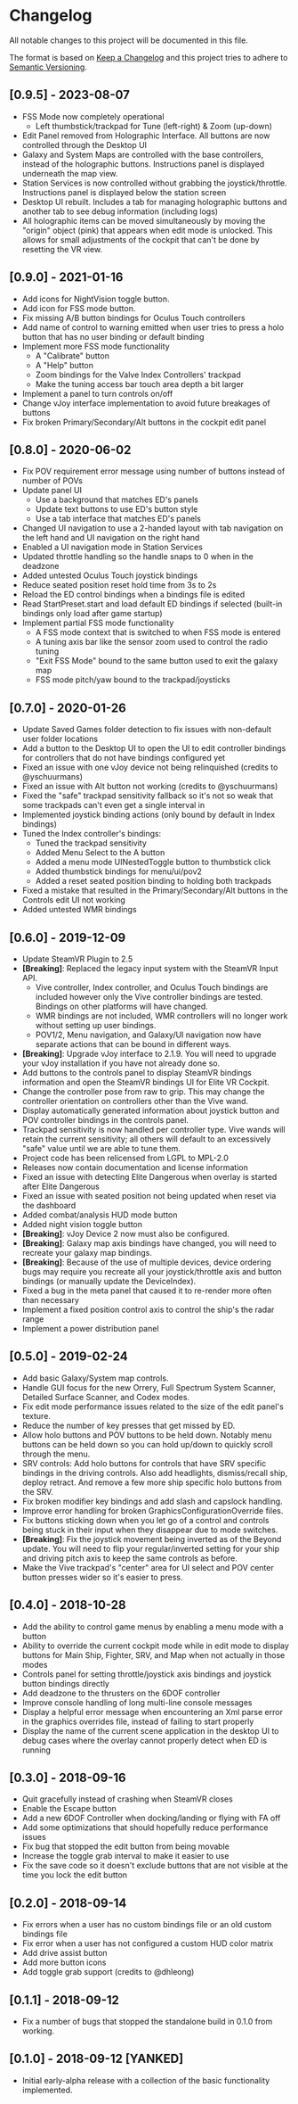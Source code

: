 # Changelog

All notable changes to this project will be documented in this file.

The format is based on [Keep a Changelog](https://keepachangelog.com/en/1.0.0/) and this project tries to adhere to [Semantic Versioning](https://semver.org/spec/v2.0.0.html).

## [0.9.5] - 2023-08-07
- FSS Mode now completely operational
  - Left thumbstick/trackpad for Tune (left-right) & Zoom (up-down)
- Edit Panel removed from Holographic Interface. All buttons are now controlled through the Desktop UI
- Galaxy and System Maps are controlled with the base controllers, instead of the holographic buttons. Instructions panel is displayed underneath the map view.
- Station Services is now controlled without grabbing the joystick/throttle. Instructions panel is displayed below the station screen
- Desktop UI rebuilt. Includes a tab for managing holographic buttons and another tab to see debug information (including logs)
- All holographic items can be moved simultaneously by moving the "origin" object (pink) that appears when edit mode is unlocked. This allows for small adjustments of the cockpit that can't be done by resetting the VR view.

## [0.9.0] - 2021-01-16

- Add icons for NightVision toggle button.
- Add icon for FSS mode button.
- Fix missing A/B button bindings for Oculus Touch controllers
- Add name of control to warning emitted when user tries to press a holo button that has no user binding or default binding
- Implement more FSS mode functionality
  - A "Calibrate" button
  - A "Help" button
  - Zoom bindings for the Valve Index Controllers' trackpad
  - Make the tuning access bar touch area depth a bit larger
- Implement a panel to turn controls on/off
- Change vJoy interface implementation to avoid future breakages of buttons
- Fix broken Primary/Secondary/Alt buttons in the cockpit edit panel

## [0.8.0] - 2020-06-02

- Fix POV requirement error message using number of buttons instead of number of POVs
- Update panel UI
  - Use a background that matches ED's panels
  - Update text buttons to use ED's button style
  - Use a tab interface that matches ED's panels
- Changed UI navigation to use a 2-handed layout with tab navigation on the left hand and UI navigation on the right hand
- Enabled a UI navigation mode in Station Services
- Updated throttle handling so the handle snaps to 0 when in the deadzone
- Added untested Oculus Touch joystick bindings
- Reduce seated position reset hold time from 3s to 2s
- Reload the ED control bindings when a bindings file is edited
- Read StartPreset.start and load default ED bindings if selected (built-in bindings only load after game startup)
- Implement partial FSS mode functionality
  - A FSS mode context that is switched to when FSS mode is entered
  - A tuning axis bar like the sensor zoom used to control the radio tuning
  - "Exit FSS Mode" bound to the same button used to exit the galaxy map
  - FSS mode pitch/yaw bound to the trackpad/joysticks

## [0.7.0] - 2020-01-26

- Update Saved Games folder detection to fix issues with non-default user folder locations
- Add a button to the Desktop UI to open the UI to edit controller bindings for controllers that do not have bindings configured yet
- Fixed an issue with one vJoy device not being relinquished (credits to @yschuurmans)
- Fixed an issue with Alt button not working (credits to @yschuurmans)
- Fixed the "safe" trackpad sensitivity fallback so it's not so weak that some trackpads can't even get a single interval in
- Implemented joystick binding actions (only bound by default in Index bindings)
- Tuned the Index controller's bindings:
  - Tuned the trackpad sensitivity
  - Added Menu Select to the A button
  - Added a menu mode UINestedToggle button to thumbstick click
  - Added thumbstick bindings for menu/ui/pov2
  - Added a reset seated position binding to holding both trackpads
- Fixed a mistake that resulted in the Primary/Secondary/Alt buttons in the Controls edit UI not working
- Added untested WMR bindings

## [0.6.0] - 2019-12-09

- Update SteamVR Plugin to 2.5
- **[Breaking]**: Replaced the legacy input system with the SteamVR Input API.
  - Vive controller, Index controller, and Oculus Touch bindings are included however only the Vive controller bindings are tested. Bindings on other platforms will have changed.
  - WMR bindings are not included, WMR controllers will no longer work without setting up user bindings.
  - POV1/2, Menu navigation, and Galaxy/UI navigation now have separate actions that can be bound in different ways.
- **[Breaking]**: Upgrade vJoy interface to 2.1.9. You will need to upgrade your vJoy installation if you have not already done so.
- Add buttons to the controls panel to display SteamVR bindings information and open the SteamVR bindings UI for Elite VR Cockpit.
- Change the controller pose from raw to grip. This may change the controller orientation on controllers other than the Vive wand.
- Display automatically generated information about joystick button and POV controller bindings in the controls panel.
- Trackpad sensitivity is now handled per controller type. Vive wands will retain the current sensitivity; all others will default to an excessively "safe" value until we are able to tune them.
- Project code has been relicensed from LGPL to MPL-2.0
- Releases now contain documentation and license information
- Fixed an issue with detecting Elite Dangerous when overlay is started after Elite Dangerous
- Fixed an issue with seated position not being updated when reset via the dashboard
- Added combat/analysis HUD mode button
- Added night vision toggle button
- **[Breaking]**: vJoy Device 2 now must also be configured.
- **[Breaking]**: Galaxy map axis bindings have changed, you will need to recreate your galaxy map bindings.
- **[Breaking]**: Because of the use of multiple devices, device ordering bugs may require you recreate all your joystick/throttle axis and button bindings (or manually update the DeviceIndex).
- Fixed a bug in the meta panel that caused it to re-render more often than necessary
- Implement a fixed position control axis to control the ship's the radar range
- Implement a power distribution panel

## [0.5.0] - 2019-02-24

- Add basic Galaxy/System map controls.
- Handle GUI focus for the new Orrery, Full Spectrum System Scanner, Detailed Surface Scanner, and Codex modes.
- Fix edit mode performance issues related to the size of the edit panel's texture.
- Reduce the number of key presses that get missed by ED.
- Allow holo buttons and POV buttons to be held down. Notably menu buttons can be held down so you can hold up/down to quickly scroll through the menu.
- SRV controls: Add holo buttons for controls that have SRV specific bindings in the driving controls. Also add headlights, dismiss/recall ship, deploy retract. And remove a few more ship specific holo buttons from the SRV.
- Fix broken modifier key bindings and add slash and capslock handling.
- Improve error handling for broken GraphicsConfigurationOverride files.
- Fix buttons sticking down when you let go of a control and controls being stuck in their input when they disappear due to mode switches.
- **[Breaking]**: Fix the joystick movement being inverted as of the Beyond update. You will need to flip your regular/inverted setting for your ship and driving pitch axis to keep the same controls as before.
- Make the Vive trackpad's "center" area for UI select and POV center button presses wider so it's easier to press.

## [0.4.0] - 2018-10-28

* Add the ability to control game menus by enabling a menu mode with a button
* Ability to override the current cockpit mode while in edit mode to display buttons for Main Ship, Fighter, SRV, and Map when not actually in those modes
* Controls panel for setting throttle/joystick axis bindings and joystick button bindings directly
* Add deadzone to the thrusters on the 6DOF controller
* Improve console handling of long multi-line console messages
* Display a helpful error message when encountering an Xml parse error in the graphics overrides file, instead of failing to start properly
* Display the name of the current scene application in the desktop UI to debug cases where the overlay cannot properly detect when ED is running

## [0.3.0] - 2018-09-16

- Quit gracefully instead of crashing when SteamVR closes
- Enable the Escape button
- Add a new 6DOF Controller when docking/landing or flying with FA off
- Add some optimizations that should hopefully reduce performance issues
- Fix bug that stopped the edit button from being movable
- Increase the toggle grab interval to make it easier to use
- Fix the save code so it doesn't exclude buttons that are not visible at the time you lock the edit button

## [0.2.0] - 2018-09-14

- Fix errors when a user has no custom bindings file or an old custom bindings file
- Fix error when a user has not configured a custom HUD color matrix
- Add drive assist button
- Add more button icons
- Add toggle grab support (credits to @dhleong)

## [0.1.1] - 2018-09-12

- Fix a number of bugs that stopped the standalone build in 0.1.0 from working.

## [0.1.0] - 2018-09-12 [YANKED]

- Initial early-alpha release with a collection of the basic functionality implemented.
